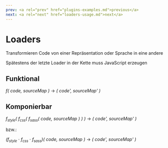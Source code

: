 ```yaml
---
prev: <a rel="prev" href="plugins-examples.md">previous</a>
next: <a rel="next" href="loaders-usage.md">next</a>
---
```


# Loaders

Transformieren Code von einer Repräsentation oder Sprache in eine andere

Spätestens der letzte Loader in der Kette muss JavaScript erzeugen

## Funktional

_f( code, sourceMap )_ → _( code', sourceMap' )_


## Komponierbar

_f<sub style="font-size: 0.8em">style</sub>( f<sub style="font-size: 0.8em">css</sub>( f<sub style="font-size: 0.8em">sass</sub>( code, sourceMap ) ) )_ → _( code', sourceMap' )_

bzw.:

_(f<sub style="font-size: 0.8em">style</sub>_ ⋅ _f<sub style="font-size: 0.8em">css</sub>_ ⋅ _f<sub style="font-size: 0.8em">sass</sub>)( code, sourceMap )_ → _( code', sourceMap' )_

<aside>
</aside>
